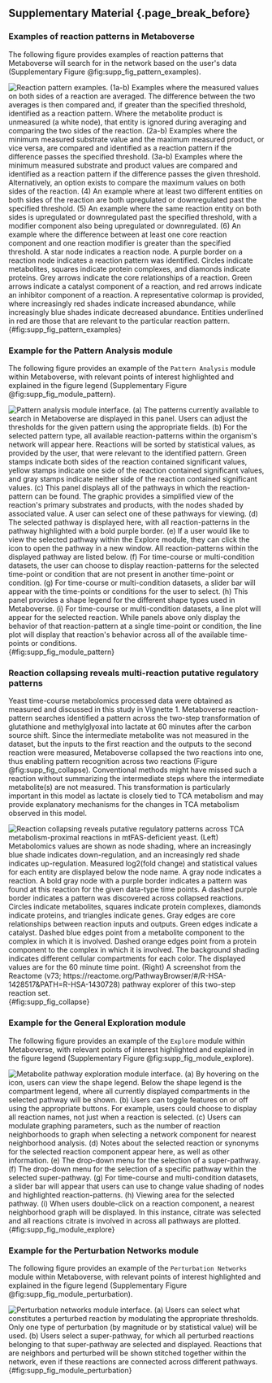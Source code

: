 ## Supplementary Material {.page_break_before}

### Examples of reaction patterns in Metaboverse
The following figure provides examples of reaction patterns that Metaboverse will search for in the network based on the user's data (Supplementary Figure  @fig:supp_fig_pattern_examples).

![
  **Reaction pattern examples.**
  (1a-b) Examples where the measured values on both sides of a reaction are averaged. The difference between the two averages is then compared and, if greater than the specified threshold, identified as a reaction pattern. Where the metabolite product is unmeasured (a white node), that entity is ignored during averaging and comparing the two sides of the reaction. (2a-b) Examples where the minimum measured substrate value and the maximum measured product, or vice versa, are compared and identified as a reaction pattern if the difference passes the specified threshold. (3a-b) Examples where the minimum measured substrate and product values are compared and identified as a reaction pattern if the difference passes the given threshold. Alternatively, an option exists to compare the maximum values on both sides of the reaction. (4) An example where at least two different entities on both sides of the reaction are both upregulated or downregulated past the specified threshold. (5) An example where the same reaction entity on both sides is upregulated or downregulated past the specified threshold, with a modifier component also being upregulated or downregulated. (6) An example where the difference between at least one core reaction component and one reaction modifier is greater than the specified threshold. A star node indicates a reaction node. A purple border on a reaction node indicates a reaction pattern was identified. Circles indicate metabolites, squares indicate protein complexes, and diamonds indicate proteins. Grey arrows indicate the core relationships of a reaction. Green arrows indicate a catalyst component of a reaction, and red arrows indicate an inhibitor component of a reaction. A representative colormap is provided, where increasingly red shades indicate increased abundance, while increasingly blue shades indicate decreased abundance. Entities underlined in red are those that are relevant to the particular reaction pattern.
](./content/figures/pattern_examples.png "Square image"){#fig:supp_fig_pattern_examples}

### Example for the Pattern Analysis module
The following figure provides an example of the `Pattern Analysis` module within Metaboverse, with relevant points of interest highlighted and explained in the figure legend (Supplementary Figure @fig:supp_fig_module_pattern).

![
  **Pattern analysis module interface.**
  (a) The patterns currently available to search in Metaboverse are displayed in this panel. Users can adjust the thresholds for the given pattern using the appropriate fields. (b) For the selected pattern type, all available reaction-patterns within the organism's network will appear here. Reactions will be sorted by statistical values, as provided by the user, that were relevant to the identified pattern. Green stamps indicate both sides of the reaction contained significant values, yellow stamps indicate one side of the reaction contained significant values, and gray stamps indicate neither side of the reaction contained significant values. (c) This panel displays all of the pathways in which the reaction-pattern can be found. The graphic provides a simplified view of the reaction's primary substrates and products, with the nodes shaded by associated value. A user can select one of these pathways for viewing. (d) The selected pathway is displayed here, with all reaction-patterns in the pathway highlighted with a bold purple border. (e) If a user would like to view the selected pathway within the `Explore` module, they can click the icon to open the pathway in a new window. All reaction-patterns within the displayed pathway are listed below. (f) For time-course or multi-condition datasets, the user can choose to display reaction-patterns for the selected time-point or condition that are not present in another time-point or condition. (g) For time-course or multi-condition datasets, a slider bar will appear with the time-points or conditions for the user to select. (h) This panel provides a shape legend for the different shape types used in Metaboverse. (i) For time-course or multi-condition datasets, a line plot will appear for the selected reaction. While panels above only display the behavior of that reaction-pattern at a single time-point or condition, the line plot will display that reaction's behavior across all of the available time-points or conditions.
](./content/figures/pattern_module.png "Square image"){#fig:supp_fig_module_pattern}

### Reaction collapsing reveals multi-reaction putative regulatory patterns
Yeast time-course metabolomics processed data were obtained as measured and discussed in this study in Vignette 1. Metaboverse reaction-pattern searches identified a pattern across the two-step transformation of glutathione and methylglyoxal into lactate at 60 minutes after the carbon source shift. Since the intermediate metabolite was not measured in the dataset, but the inputs to the first reaction and the outputs to the second reaction were measured, Metaboverse collapsed the two reactions into one, thus enabling pattern recognition across two reactions (Figure @fig:supp_fig_collapse). Conventional methods might have missed such a reaction without summarizing the intermediate steps where the intermediate metabolite(s) are not measured. This transformation is particularly important in this model as lactate is closely tied to TCA metabolism and may provide explanatory mechanisms for the changes in TCA metabolism observed in this model.

![
  **Reaction collapsing reveals putative regulatory patterns across TCA metabolism-proximal reactions in mtFAS-deficient yeast.**
  (Left) Metabolomics values are shown as node shading, where an increasingly blue shade indicates down-regulation, and an increasingly red shade indicates up-regulation. Measured log<sub>2</sub>(fold change) and statistical values for each entity are displayed below the node name. A gray node indicates a reaction. A bold gray node with a purple border indicates a pattern was found at this reaction for the given data-type time points. A dashed purple border indicates a pattern was discovered across collapsed reactions. Circles indicate metabolites, squares indicate protein complexes, diamonds indicate proteins, and triangles indicate genes. Gray edges are core relationships between reaction inputs and outputs. Green edges indicate a catalyst. Dashed blue edges point from a metabolite component to the complex in which it is involved. Dashed orange edges point from a protein component to the complex in which it is involved. The background shading indicates different cellular compartments for each color. The displayed values are for the 60 minute time point. (Right) A screenshot from the Reactome (v73; https://reactome.org/PathwayBrowser/#/R-HSA-1428517&PATH=R-HSA-1430728) pathway explorer of this two-step reaction set.
](./content/figures/supp_fig_collapse.png "Square image"){#fig:supp_fig_collapse}

### Example for the General Exploration module
The following figure provides an example of the `Explore` module within Metaboverse, with relevant points of interest highlighted and explained in the figure legend (Supplementary Figure @fig:supp_fig_module_explore).

![
  **Metabolite pathway exploration module interface.**
  (a) By hovering on the icon, users can view the shape legend. Below the shape legend is the compartment legend, where all currently displayed compartments in the selected pathway will be shown. (b) Users can toggle features on or off using the appropriate buttons. For example, users could choose to display all reaction names, not just when a reaction is selected. (c) Users can modulate graphing parameters, such as the number of reaction neighborhoods to graph when selecting a network component for nearest neighborhood analysis. (d) Notes about the selected reaction or synonyms for the selected reaction component appear here, as well as other information. (e) The drop-down menu for the selection of a super-pathway. (f) The drop-down menu for the selection of a specific pathway within the selected super-pathway. (g) For time-course and multi-condition datasets, a slider bar will appear that users can use to change value shading of nodes and highlighted reaction-patterns. (h) Viewing area for the selected pathway. (i) When users double-click on a reaction component, a nearest neighborhood graph will be displayed. In this instance, citrate was selected and all reactions citrate is involved in across all pathways are plotted.
](./content/figures/module_explore.png "Square image"){#fig:supp_fig_module_explore}

### Example for the Perturbation Networks module
The following figure provides an example of the `Perturbation Networks` module within Metaboverse, with relevant points of interest highlighted and explained in the figure legend (Supplementary Figure @fig:supp_fig_module_perturbation).

![
  **Perturbation networks module interface.**
  (a) Users can select what constitutes a perturbed reaction by modulating the appropriate thresholds. Only one type of perturbation (by magnitude or by statistical value) will be used. (b) Users select a super-pathway, for which all perturbed reactions belonging to that super-pathway are selected and displayed. Reactions that are neighbors and perturbed will be shown stitched together within the network, even if these reactions are connected across different pathways.
](./content/figures/module_perturbation.png "Square image"){#fig:supp_fig_module_perturbation}
